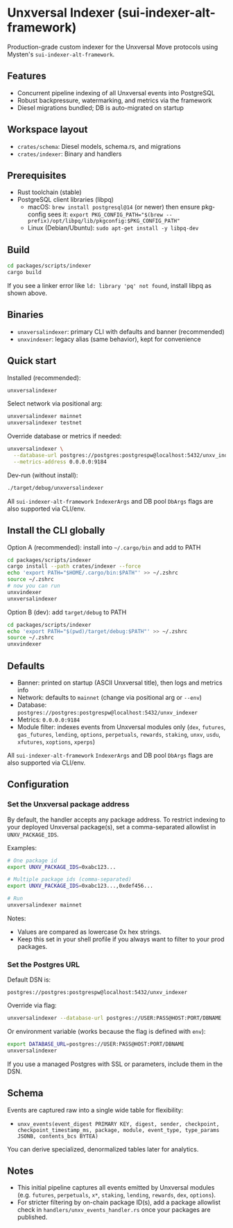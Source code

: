# Unxversal Indexer (sui-indexer-alt-framework)

Production-grade custom indexer for the Unxversal Move protocols using Mysten's `sui-indexer-alt-framework`.

## Features

- Concurrent pipeline indexing of all Unxversal events into PostgreSQL
- Robust backpressure, watermarking, and metrics via the framework
- Diesel migrations bundled; DB is auto-migrated on startup

## Workspace layout

- `crates/schema`: Diesel models, schema.rs, and migrations
- `crates/indexer`: Binary and handlers

## Prerequisites

- Rust toolchain (stable)
- PostgreSQL client libraries (libpq)
  - macOS: `brew install postgresql@14` (or newer) then ensure pkg-config sees it: `export PKG_CONFIG_PATH="$(brew --prefix)/opt/libpq/lib/pkgconfig:$PKG_CONFIG_PATH"`
  - Linux (Debian/Ubuntu): `sudo apt-get install -y libpq-dev`

## Build

```bash
cd packages/scripts/indexer
cargo build
```

If you see a linker error like `ld: library 'pq' not found`, install libpq as shown above.

## Binaries

- `unxversalindexer`: primary CLI with defaults and banner (recommended)
- `unxvindexer`: legacy alias (same behavior), kept for convenience

## Quick start

Installed (recommended):

```bash
unxversalindexer
```

Select network via positional arg:

```bash
unxversalindexer mainnet
unxversalindexer testnet
```

Override database or metrics if needed:

```bash
unxversalindexer \
  --database-url postgres://postgres:postgrespw@localhost:5432/unxv_indexer \
  --metrics-address 0.0.0.0:9184
```

Dev-run (without install):

```bash
./target/debug/unxversalindexer
```

All `sui-indexer-alt-framework` `IndexerArgs` and DB pool `DbArgs` flags are also supported via CLI/env.

## Install the CLI globally

Option A (recommended): install into `~/.cargo/bin` and add to PATH

```bash
cd packages/scripts/indexer
cargo install --path crates/indexer --force
echo 'export PATH="$HOME/.cargo/bin:$PATH"' >> ~/.zshrc
source ~/.zshrc
# now you can run
unxvindexer
unxversalindexer
```

Option B (dev): add `target/debug` to PATH

```bash
cd packages/scripts/indexer
echo 'export PATH="$(pwd)/target/debug:$PATH"' >> ~/.zshrc
source ~/.zshrc
unxvindexer
```

## Defaults

- Banner: printed on startup (ASCII Unxversal title), then logs and metrics info
- Network: defaults to `mainnet` (change via positional arg or `--env`)
- Database: `postgres://postgres:postgrespw@localhost:5432/unxv_indexer`
- Metrics: `0.0.0.0:9184`
- Module filter: indexes events from Unxversal modules only (`dex`, `futures`, `gas_futures`, `lending`, `options`, `perpetuals`, `rewards`, `staking`, `unxv`, `usdu`, `xfutures`, `xoptions`, `xperps`)

All `sui-indexer-alt-framework` `IndexerArgs` and DB pool `DbArgs` flags are also supported via CLI/env.

## Configuration

### Set the Unxversal package address

By default, the handler accepts any package address. To restrict indexing to your deployed Unxversal package(s), set a comma-separated allowlist in `UNXV_PACKAGE_IDS`.

Examples:

```bash
# One package id
export UNXV_PACKAGE_IDS=0xabc123...

# Multiple package ids (comma-separated)
export UNXV_PACKAGE_IDS=0xabc123...,0xdef456...

# Run
unxversalindexer mainnet
```

Notes:
- Values are compared as lowercase 0x hex strings.
- Keep this set in your shell profile if you always want to filter to your prod packages.

### Set the Postgres URL

Default DSN is:

```
postgres://postgres:postgrespw@localhost:5432/unxv_indexer
```

Override via flag:

```bash
unxversalindexer --database-url postgres://USER:PASS@HOST:PORT/DBNAME
```

Or environment variable (works because the flag is defined with `env`):

```bash
export DATABASE_URL=postgres://USER:PASS@HOST:PORT/DBNAME
unxversalindexer
```

If you use a managed Postgres with SSL or parameters, include them in the DSN.

## Schema

Events are captured raw into a single wide table for flexibility:

- `unxv_events(event_digest PRIMARY KEY, digest, sender, checkpoint, checkpoint_timestamp_ms, package, module, event_type, type_params JSONB, contents_bcs BYTEA)`

You can derive specialized, denormalized tables later for analytics.

## Notes

- This initial pipeline captures all events emitted by Unxversal modules (e.g. `futures`, `perpetuals`, `x*`, `staking`, `lending`, `rewards`, `dex`, `options`).
- For stricter filtering by on-chain package ID(s), add a package allowlist check in `handlers/unxv_events_handler.rs` once your packages are published.

